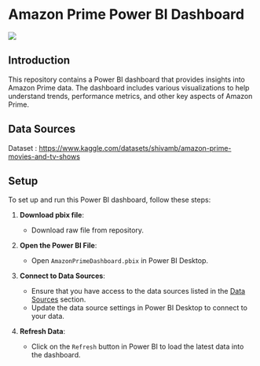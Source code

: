 # Amazon Prime Power BI Dashboard
![](C:\Users\RIYA\Desktop\DATA_ANALYST\POWERBI\AMAZONE-PRIME\amazone.png)

## Introduction

This repository contains a Power BI dashboard that provides insights into Amazon Prime data. 
The dashboard includes various visualizations to help understand trends, performance metrics, and other key aspects of Amazon Prime.

## Data Sources
Dataset : https://www.kaggle.com/datasets/shivamb/amazon-prime-movies-and-tv-shows

## Setup

To set up and run this Power BI dashboard, follow these steps:

1. **Download pbix file**:
    - Download raw file from repository.
      
2. **Open the Power BI File**:
    - Open `AmazonPrimeDashboard.pbix` in Power BI Desktop.

3. **Connect to Data Sources**:
    - Ensure that you have access to the data sources listed in the [Data Sources](#data-sources) section.
    - Update the data source settings in Power BI Desktop to connect to your data.

4. **Refresh Data**:
    - Click on the `Refresh` button in Power BI to load the latest data into the dashboard.

